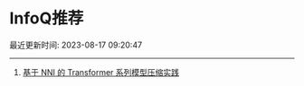 # InfoQ推荐

最近更新时间: 2023-08-17 09:20:47

--- 
1. [基于 NNI 的 Transformer 系列模型压缩实践](https://www.infoq.cn/article/6mA1gDVFWU1oj1ZdQyD2) 
